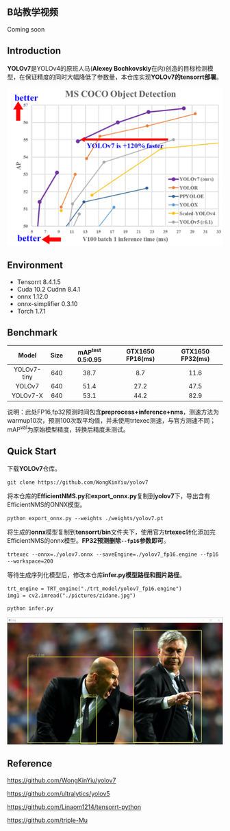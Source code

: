 ## B站教学视频

Coming soon

## Introduction

**YOLOv7**是YOLOv4的原班人马(**Alexey Bochkovskiy**在内)创造的目标检测模型，在保证精度的同时大幅降低了参数量，本仓库实现**YOLOv7的tensorrt部署**。

<div align="center">
<img src="assets/1.png" width=600>
</div>

## Environment

- Tensorrt 8.4.1.5
- Cuda 10.2 Cudnn 8.4.1
- onnx 1.12.0
- onnx-simplifier 0.3.10
- Torch 1.7.1

## Benchmark

|    Model    | Size | mAP<sup>test</sup> 0.5:0.95 | GTX1650 FP16(ms) | GTX1650 FP32(ms) |
| :---------: | :--: | :-------------------------: | :--------------: | :--------------: |
| YOLOv7-tiny | 640  |            38.7             |       8.7        |       11.6       |
|   YOLOv7    | 640  |            51.4             |       27.2       |       47.5       |
|  YOLOv7-X   | 640  |            53.1             |       44.2       |       82.9       |

说明：此处FP16,fp32预测时间包含**preprocess+inference+nms**，测速方法为warmup10次，预测100次取平均值，并未使用trtexec测速，与官方测速不同；mAP<sup>val</sup>为原始模型精度，转换后精度未测试。

## Quick Start

下载**YOLOv7**仓库。

```
git clone https://github.com/WongKinYiu/yolov7
```

将本仓库的**EfficientNMS.py**和**export_onnx.py**复制到**yolov7**下，导出含有EfficientNMS的ONNX模型。

```
python export_onnx.py --weights ./weights/yolov7.pt
```

将生成的**onnx**模型复制到**tensorrt/bin**文件夹下，使用官方**trtexec**转化添加完EfficientNMS的onnx模型。**FP32预测删除`--fp16`参数即可**。

```
trtexec --onnx=./yolov7.onnx --saveEngine=./yolov7_fp16.engine --fp16 --workspace=200
```

等待生成序列化模型后，修改本仓库**infer.py模型路径和图片路径**。

```
trt_engine = TRT_engine("./trt_model/yolov7_fp16.engine")
img1 = cv2.imread("./pictures/zidane.jpg")
```

```
python infer.py
```

<div align="center">
<img src="assets/2.png" width="800">
</div>


## Reference

https://github.com/WongKinYiu/yolov7

https://github.com/ultralytics/yolov5

https://github.com/Linaom1214/tensorrt-python

https://github.com/triple-Mu

